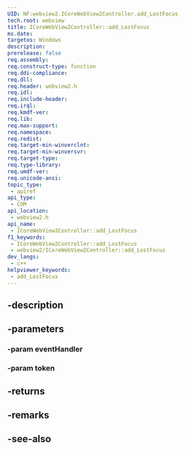 ```yaml
---
UID: NF:webview2.ICoreWebView2Controller.add_LostFocus
tech.root: webview
title: ICoreWebView2Controller::add_LostFocus
ms.date: 
targetos: Windows
description: 
prerelease: false
req.assembly: 
req.construct-type: function
req.ddi-compliance: 
req.dll: 
req.header: webview2.h
req.idl: 
req.include-header: 
req.irql: 
req.kmdf-ver: 
req.lib: 
req.max-support: 
req.namespace: 
req.redist: 
req.target-min-winverclnt: 
req.target-min-winversvr: 
req.target-type: 
req.type-library: 
req.umdf-ver: 
req.unicode-ansi: 
topic_type:
 - apiref
api_type:
 - COM
api_location:
 - webview2.h
api_name:
 - ICoreWebView2Controller::add_LostFocus
f1_keywords:
 - ICoreWebView2Controller::add_LostFocus
 - webview2/ICoreWebView2Controller::add_LostFocus
dev_langs:
 - c++
helpviewer_keywords:
 - add_LostFocus
---
```


## -description

## -parameters

### -param eventHandler

### -param token

## -returns

## -remarks

## -see-also

